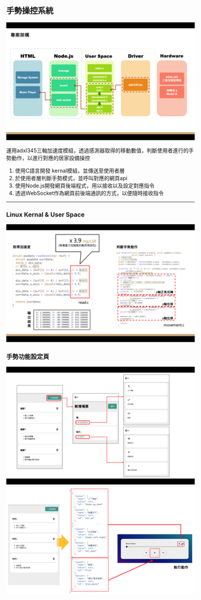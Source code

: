 ## 手勢操控系統
![專案架構](/structure.png)

運用adxl345三軸加速度模組，透過感測器取得的移動數值，判斷使用者進行的手勢動作，以進行對應的居家設備操控

1. 使用C語言開發 kernal模組，並傳送至使用者層
2. 於使用者層判斷手勢模式，並呼叫對應的網頁api
3. 使用Node.js開發網頁後端程式，用以接收以及設定對應指令
4. 透過WebSocket作為網頁前後端通訊的方式，以便隨時接收指令
---

### Linux Kernal & User Space
![](/linux_code.png)


### 手勢功能設定頁
![](/manage_sys.png)
![](/manage_sys2.png)
